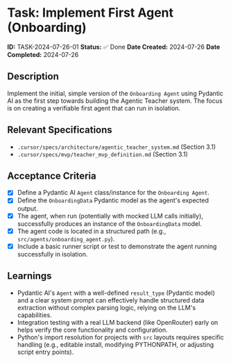 # Task: Implement First Agent (Onboarding)

**ID:** TASK-2024-07-26-01
**Status:** ✅ Done
**Date Created:** 2024-07-26
**Date Completed:** 2024-07-26

## Description

Implement the initial, simple version of the `Onboarding Agent` using Pydantic AI as the first step towards building the Agentic Teacher system. The focus is on creating a verifiable first agent that can run in isolation.

## Relevant Specifications

*   `.cursor/specs/architecture/agentic_teacher_system.md` (Section 3.1)
*   `.cursor/specs/mvp/teacher_mvp_definition.md` (Section 3.1)

## Acceptance Criteria

*   [x] Define a Pydantic AI `Agent` class/instance for the `Onboarding Agent`.
*   [x] Define the `OnboardingData` Pydantic model as the agent's expected output.
*   [x] The agent, when run (potentially with mocked LLM calls initially), successfully produces an instance of the `OnboardingData` model.
*   [x] The agent code is located in a structured path (e.g., `src/agents/onboarding_agent.py`).
*   [x] Include a basic runner script or test to demonstrate the agent running successfully in isolation.

## Learnings

*   Pydantic AI's `Agent` with a well-defined `result_type` (Pydantic model) and a clear system prompt can effectively handle structured data extraction without complex parsing logic, relying on the LLM's capabilities.
*   Integration testing with a real LLM backend (like OpenRouter) early on helps verify the core functionality and configuration.
*   Python's import resolution for projects with `src` layouts requires specific handling (e.g., editable install, modifying PYTHONPATH, or adjusting script entry points).
